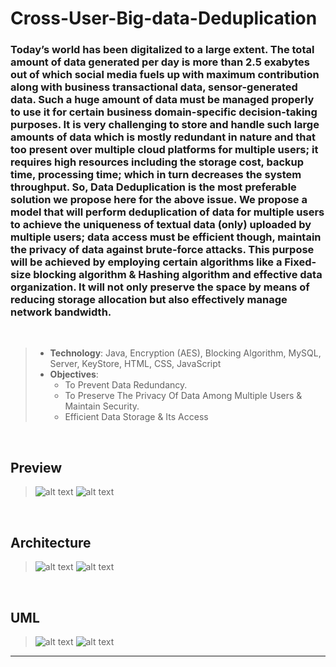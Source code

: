 # Cross-User-Big-data-Deduplication

### Today’s world has been digitalized to a large extent. The total amount of data generated per day is more than 2.5 exabytes out of which social media fuels up with maximum contribution along with business transactional data, sensor-generated data. Such a huge amount of data must be managed properly to use it for certain business domain-specific decision-taking purposes. It is very challenging to store and handle such large amounts of data which is mostly redundant in nature and that too present over multiple cloud platforms for multiple users; it requires high resources including the storage cost, backup time, processing time; which in turn decreases the system throughput. So, Data Deduplication is the most preferable solution we propose here for the above issue. We propose a model that will perform deduplication of data for multiple users to achieve the uniqueness of textual data (only) uploaded by multiple users; data access must be efficient though, maintain the privacy of data against brute-force attacks. This purpose will be achieved by employing certain algorithms like a Fixed-size blocking algorithm & Hashing algorithm and effective data organization. It will not only preserve the space by means of reducing storage allocation but also effectively manage network bandwidth.

&nbsp;

> * __Technology__: Java, Encryption (AES), Blocking Algorithm, MySQL, Server, KeyStore, HTML, CSS, JavaScript
> * __Objectives__:
>    * To Prevent Data Redundancy.
>    * To Preserve The Privacy Of Data Among Multiple Users & Maintain Security.
>    * Efficient Data Storage & Its Access
  
&nbsp;  
  
## Preview

> ![alt text](https://github.com/yashkaranje/Cross-User-Big-data-Deduplication/blob/master/other/ff.png)
> ![alt text](https://github.com/yashkaranje/Cross-User-Big-data-Deduplication/blob/master/other/Untitled22.png)

&nbsp;

## Architecture

> ![alt text](https://github.com/yashkaranje/Cross-User-Big-data-Deduplication/blob/master/other/surveypaper_diagram.png)
> ![alt text](https://github.com/yashkaranje/Cross-User-Big-data-Deduplication/blob/master/other/hihi.png)

&nbsp;

## UML

> ![alt text](https://github.com/yashkaranje/Cross-User-Big-data-Deduplication/blob/master/other/Sequence.png)
> ![alt text](https://github.com/yashkaranje/Cross-User-Big-data-Deduplication/blob/master/other/IMG_20200409_194329.jpg)

<hr>